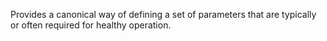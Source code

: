 Provides a canonical way of defining a set of parameters that are typically or often required for healthy operation.